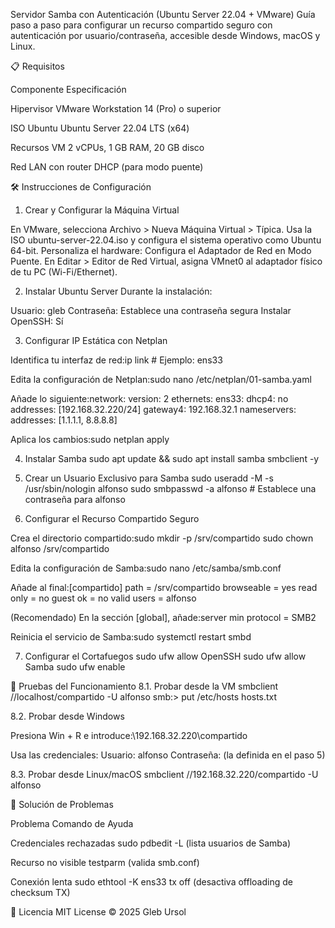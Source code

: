 Servidor Samba con Autenticación (Ubuntu Server 22.04 + VMware)
Guía paso a paso para configurar un recurso compartido seguro con autenticación por usuario/contraseña, accesible desde Windows, macOS y Linux.

📋 Requisitos



Componente
Especificación



Hipervisor
VMware Workstation 14 (Pro) o superior


ISO Ubuntu
Ubuntu Server 22.04 LTS (x64)


Recursos VM
2 vCPUs, 1 GB RAM, 20 GB disco


Red
LAN con router DHCP (para modo puente)



🛠️ Instrucciones de Configuración
1. Crear y Configurar la Máquina Virtual

En VMware, selecciona Archivo > Nueva Máquina Virtual > Típica.
Usa la ISO ubuntu-server-22.04.iso y configura el sistema operativo como Ubuntu 64-bit.
Personaliza el hardware: Configura el Adaptador de Red en Modo Puente.
En Editar > Editor de Red Virtual, asigna VMnet0 al adaptador físico de tu PC (Wi-Fi/Ethernet).

2. Instalar Ubuntu Server
Durante la instalación:

Usuario: gleb
Contraseña: Establece una contraseña segura
Instalar OpenSSH: Sí

3. Configurar IP Estática con Netplan

Identifica tu interfaz de red:ip link  # Ejemplo: ens33


Edita la configuración de Netplan:sudo nano /etc/netplan/01-samba.yaml

Añade lo siguiente:network:
  version: 2
  ethernets:
    ens33:
      dhcp4: no
      addresses: [192.168.32.220/24]
      gateway4: 192.168.32.1
      nameservers:
        addresses: [1.1.1.1, 8.8.8.8]


Aplica los cambios:sudo netplan apply



4. Instalar Samba
sudo apt update && sudo apt install samba smbclient -y

5. Crear un Usuario Exclusivo para Samba
sudo useradd -M -s /usr/sbin/nologin alfonso
sudo smbpasswd -a alfonso  # Establece una contraseña para alfonso

6. Configurar el Recurso Compartido Seguro

Crea el directorio compartido:sudo mkdir -p /srv/compartido
sudo chown alfonso /srv/compartido


Edita la configuración de Samba:sudo nano /etc/samba/smb.conf

Añade al final:[compartido]
    path        = /srv/compartido
    browseable  = yes
    read only   = no
    guest ok    = no
    valid users = alfonso


(Recomendado) En la sección [global], añade:server min protocol = SMB2


Reinicia el servicio de Samba:sudo systemctl restart smbd



7. Configurar el Cortafuegos
sudo ufw allow OpenSSH
sudo ufw allow Samba
sudo ufw enable


🧪 Pruebas del Funcionamiento
8.1. Probar desde la VM
smbclient //localhost/compartido -U alfonso
smb:\> put /etc/hosts hosts.txt

8.2. Probar desde Windows

Presiona Win + R e introduce:\\192.168.32.220\compartido


Usa las credenciales:
Usuario: alfonso
Contraseña: (la definida en el paso 5)



8.3. Probar desde Linux/macOS
smbclient //192.168.32.220/compartido -U alfonso


🔧 Solución de Problemas



Problema
Comando de Ayuda



Credenciales rechazadas
sudo pdbedit -L (lista usuarios de Samba)


Recurso no visible
testparm (valida smb.conf)


Conexión lenta
sudo ethtool -K ens33 tx off (desactiva offloading de checksum TX)



📜 Licencia
MIT License © 2025 Gleb Ursol

